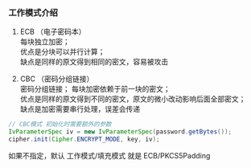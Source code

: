 ### 工作模式介绍

1. ECB （电子密码本）  
每块独立加密；  
优点是分块可以并行计算；  
缺点是同样的原文得到相同的密文，容易被攻击  

2. CBC （密码分组链接）  
密码分组链接；
每块加密依赖于前一块的密文；  
优点是同样的原文得到不同的密文，原文的微小改动影响后面全部密文；  
缺点是加密需要串行处理，误差会传递  
```Java
// CBC模式 初始化时需要额外的参数
IvParameterSpec iv = new IvParameterSpec(password.getBytes());
cipher.init(Cipher.ENCRYPT_MODE, key, iv);
```

如果不指定，默认 工作模式/填充模式 就是 ECB/PKCS5Padding

